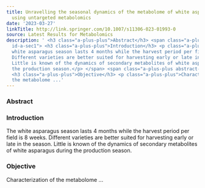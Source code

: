 ```yaml
---
title: Unravelling the seasonal dynamics of the metabolome of white asparagus spears
  using untargeted metabolomics
date: '2023-03-27'
linkTitle: http://link.springer.com/10.1007/s11306-023-01993-0
source: Latest Results for Metabolomics
description: ' <h3 class="a-plus-plus">Abstract</h3> <span class="a-plus-plus abstract-section
  id-a-sec1"> <h3 class="a-plus-plus">Introduction</h3> <p class="a-plus-plus">The
  white asparagus season lasts 4 months while the harvest period per field is 8 weeks.
  Different varieties are better suited for harvesting early or late in the season.
  Little is known of the dynamics of secondary metabolites of white asparagus during
  the production season.</p> </span> <span class="a-plus-plus abstract-section id-a-sec2">
  <h3 class="a-plus-plus">Objective</h3> <p class="a-plus-plus">Characterization of
  the metabolome ...'
---
```

 <h3 class="a-plus-plus">Abstract</h3> <span class="a-plus-plus abstract-section id-a-sec1"> <h3 class="a-plus-plus">Introduction</h3> <p class="a-plus-plus">The white asparagus season lasts 4 months while the harvest period per field is 8 weeks. Different varieties are better suited for harvesting early or late in the season. Little is known of the dynamics of secondary metabolites of white asparagus during the production season.</p> </span> <span class="a-plus-plus abstract-section id-a-sec2"> <h3 class="a-plus-plus">Objective</h3> <p class="a-plus-plus">Characterization of the metabolome ...